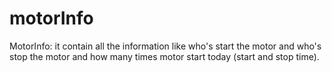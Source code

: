 # motorInfo
MotorInfo: it contain all the information like who's start the motor and who's stop the motor and how many times motor start today (start and stop time).
